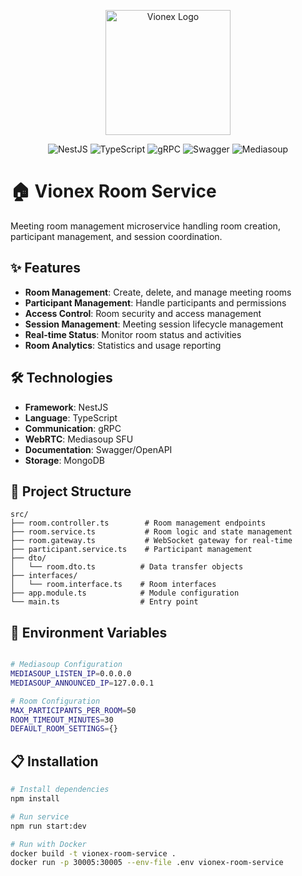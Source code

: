 <p align="center">
  <img src="https://res.cloudinary.com/dcweof28t/image/upload/v1750399380/image_products/favicon_vo2jtz.png" alt="Vionex Logo" width="200"/>
</p>

<p align="center">
  <img src="https://img.shields.io/badge/NestJS-e0234e?style=for-the-badge&logo=nestjs&logoColor=white" alt="NestJS"/>
  <img src="https://img.shields.io/badge/TypeScript-007ACC?style=for-the-badge&logo=typescript&logoColor=white" alt="TypeScript"/>
  <img src="https://img.shields.io/badge/gRPC-4285f4?style=for-the-badge&logo=grpc&logoColor=white" alt="gRPC"/>
  <img src="https://img.shields.io/badge/Swagger-85EA2D?style=for-the-badge&logo=swagger&logoColor=black" alt="Swagger"/>
  <img src="https://img.shields.io/badge/Mediasoup-FF6B35?style=for-the-badge&logo=webrtc&logoColor=white" alt="Mediasoup"/>
</p>

# 🏠 Vionex Room Service

Meeting room management microservice handling room creation, participant management, and session coordination.

## ✨ Features

- **Room Management**: Create, delete, and manage meeting rooms
- **Participant Management**: Handle participants and permissions
- **Access Control**: Room security and access management
- **Session Management**: Meeting session lifecycle management
- **Real-time Status**: Monitor room status and activities
- **Room Analytics**: Statistics and usage reporting

## 🛠️ Technologies

- **Framework**: NestJS
- **Language**: TypeScript
- **Communication**: gRPC
- **WebRTC**: Mediasoup SFU
- **Documentation**: Swagger/OpenAPI
- **Storage**: MongoDB

## 📁 Project Structure

```
src/
├── room.controller.ts        # Room management endpoints
├── room.service.ts           # Room logic and state management
├── room.gateway.ts           # WebSocket gateway for real-time
├── participant.service.ts    # Participant management
├── dto/
│   └── room.dto.ts          # Data transfer objects
├── interfaces/
│   └── room.interface.ts    # Room interfaces
├── app.module.ts            # Module configuration
└── main.ts                  # Entry point
```

## 🔧 Environment Variables

```bash

# Mediasoup Configuration
MEDIASOUP_LISTEN_IP=0.0.0.0
MEDIASOUP_ANNOUNCED_IP=127.0.0.1

# Room Configuration
MAX_PARTICIPANTS_PER_ROOM=50
ROOM_TIMEOUT_MINUTES=30
DEFAULT_ROOM_SETTINGS={}
```

## 📋 Installation

```bash
# Install dependencies
npm install

# Run service
npm run start:dev

# Run with Docker
docker build -t vionex-room-service .
docker run -p 30005:30005 --env-file .env vionex-room-service
```
